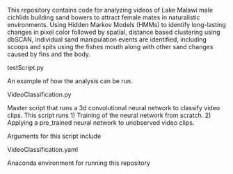 This repository contains code for analyzing videos of Lake Malawi male cichlids building sand bowers to attract female mates in naturalistic environments. Using Hidden Markov Models (HMMs) to identify long-lasting changes in pixel color followed by spatial, distance based clustering using dbSCAN, individual sand manipulation events are identified, including scoops and spits using the fishes mouth along with other sand changes caused by fins and the body.

testScript.py

An example of how the analysis can be run.

VideoClassification.py

Master script that runs a 3d convolutional neural network to classify video clips. This script runs 1) Training of the neural network from scratch. 2) Applying a pre_trained neural network to unobserved video clips. 

Arguments for this script include 


VideoClassification.yaml

Anaconda environment for running this repository

